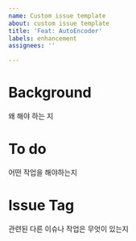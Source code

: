 ```yaml
---
name: Custom issue template
about: custom issue template
title: 'Feat: AutoEncoder'
labels: enhancement
assignees: ''

---
```


# Background

왜 해야 하는 지

# To do

어떤 작업을 해야하는지

# Issue Tag

관련된 다른 이슈나 작업은 무엇이 있는지